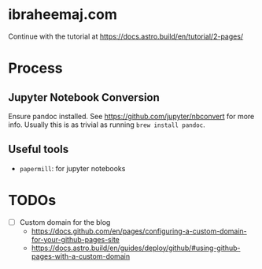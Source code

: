 # ibraheemaj.com

Continue with the tutorial at https://docs.astro.build/en/tutorial/2-pages/ 

# Process
## Jupyter Notebook Conversion
Ensure pandoc installed. See https://github.com/jupyter/nbconvert for more info. Usually this is as trivial as running `brew install pandoc`.

## Useful tools
* `papermill`: for jupyter notebooks


# TODOs
- [ ] Custom domain for the blog
    - https://docs.github.com/en/pages/configuring-a-custom-domain-for-your-github-pages-site
    - https://docs.astro.build/en/guides/deploy/github/#using-github-pages-with-a-custom-domain
